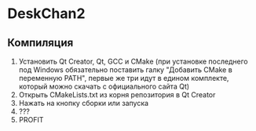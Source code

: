 # DeskChan2

## Компиляция

1) Установить Qt Creator, Qt, GCC и CMake (при установке последнего под Windows обязательно поставить галку "Добавить CMake в переменную PATH", первые же три идут в едином комплекте, который можно скачать с официального сайта Qt)
2) Открыть CMakeLists.txt из корня репозитория в Qt Creator
3) Нажать на кнопку сборки или запуска
4) ???
5) PROFIT

